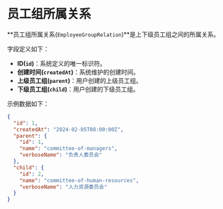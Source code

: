 # 员工组所属关系

**员工组所属关系(`EmployeeGroupRelation`)**是上下级员工组之间的所属关系。

字段定义如下：

- **ID(`id`)**：系统定义的唯一标识符。
- **创建时间(`createdAt`)**：系统维护的创建时间。
- **上级员工组(`parent`)**：用户创建的上级员工组。
- **下级员工组(`child`)**：用户创建的下级员工组。

示例数据如下：

```json
{
  "id": 1,
  "createdAt": "2024-02-05T08:00:00Z",
  "parent": {
    "id": 1,
    "name": "committee-of-managers",
    "verboseName": "负责人委员会"
  },
  "child": {
    "id": 2,
    "name": "committee-of-human-resources",
    "verboseName": "人力资源委员会"
  }
}
```
